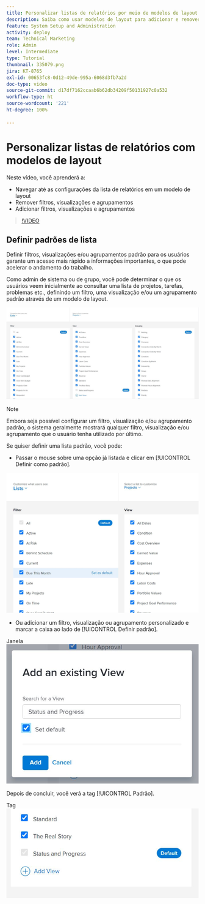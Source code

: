 ```yaml
---
title: Personalizar listas de relatórios por meio de modelos de layout
description: Saiba como usar modelos de layout para adicionar e remover filtros, visualizações e grupos das listas de relatórios.
feature: System Setup and Administration
activity: deploy
team: Technical Marketing
role: Admin
level: Intermediate
type: Tutorial
thumbnail: 335079.png
jira: KT-8765
exl-id: 00653fc8-0d12-49de-995a-6068d3fb7a2d
doc-type: video
source-git-commit: d17df7162ccaab6b62db34209f50131927c0a532
workflow-type: ht
source-wordcount: '221'
ht-degree: 100%

---
```


# Personalizar listas de relatórios com modelos de layout

Neste vídeo, você aprenderá a:

* Navegar até as configurações da lista de relatórios em um modelo de layout
* Remover filtros, visualizações e agrupamentos
* Adicionar filtros, visualizações e agrupamentos

>[!VIDEO](https://video.tv.adobe.com/v/335079/?quality=12&learn=on&enablevpops)

## Definir padrões de lista

Definir filtros, visualizações e/ou agrupamentos padrão para os usuários garante um acesso mais rápido a informações importantes, o que pode acelerar o andamento do trabalho.

Como admin de sistema ou de grupo, você pode determinar o que os usuários veem inicialmente ao consultar uma lista de projetos, tarefas, problemas etc., definindo um filtro, uma visualização e/ou um agrupamento padrão através de um modelo de layout.

![Janela [!UICONTROL Listas] do modelo de layout](assets/admin-fund-layout-template-default-lists-1-1.JPG)

>[!NOTE]
>
>Embora seja possível configurar um filtro, visualização e/ou agrupamento padrão, o sistema geralmente mostrará qualquer filtro, visualização e/ou agrupamento que o usuário tenha utilizado por último.


Se quiser definir uma lista padrão, você pode:

* Passar o mouse sobre uma opção já listada e clicar em [!UICONTROL Definir como padrão].

![Janela [!UICONTROL Listas] do modelo de layout com a opção [!UICONTROL Definir como padrão] visível](assets/admin-fund-layout-template-default-lists-1-2.JPG)

* Ou adicionar um filtro, visualização ou agrupamento personalizado e marcar a caixa ao lado de [!UICONTROL Definir padrão].

Janela ![Adicionar uma visualização já existente](assets/admin-fund-layout-template-default-lists-1-3.JPG)

Depois de concluir, você verá a tag [!UICONTROL Padrão].

Tag ![[!UICONTROL Padrão] próxima à opção de lista](assets/admin-fund-layout-template-default-lists-1-4.JPG)
